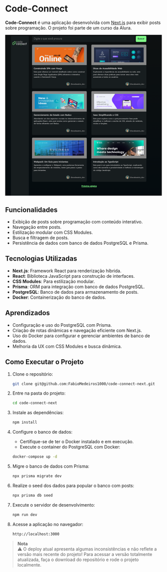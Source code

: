 # Code-Connect

**Code-Connect** é uma aplicação desenvolvida com [Next.js](https://nextjs.org/) para exibir posts sobre programação. O projeto foi parte de um curso da Alura.

<p align="center">
  <img src="./screenshot.png" alt="Code-Connect Screenshot">
</p>

## Funcionalidades

- Exibição de posts sobre programação com conteúdo interativo.
- Navegação entre posts.
- Estilização modular com CSS Modules.
- Busca e filtragem de posts.
- Persistência de dados com banco de dados PostgreSQL e Prisma.

## Tecnologias Utilizadas

- **Next.js**: Framework React para renderização híbrida.
- **React**: Biblioteca JavaScript para construção de interfaces.
- **CSS Modules**: Para estilização modular.
- **Prisma**: ORM para integração com banco de dados PostgreSQL.
- **PostgreSQL**: Banco de dados para armazenamento de posts.
- **Docker**: Containerização do banco de dados.

## Aprendizados

- Configuração e uso do PostgreSQL com Prisma.
- Criação de rotas dinâmicas e navegação eficiente com Next.js.
- Uso do Docker para configurar e gerenciar ambientes de banco de dados.
- Melhoria da UX com CSS Modules e busca dinâmica.

## Como Executar o Projeto

1. Clone o repositório:
   ```bash
   git clone git@github.com:FabioMedeiros1000/code-connect-next.git
   ```

2. Entre na pasta do projeto:
   ```bash
   cd code-connect-next
   ```

3. Instale as dependências:

   ```bash
   npm install
   ```

4. Configure o banco de dados:

   - Certifique-se de ter o Docker instalado e em execução.
   - Execute o container do PostgreSQL com Docker:


   ```bash
   docker-compose up -d
   ```

5. Migre o banco de dados com Prisma:

   ```bash
   npx prisma migrate dev
   ```

6. Realize o seed dos dados para popular o banco com posts:

   ```bash
   npx prisma db seed
   ```

7. Execute o servidor de desenvolvimento:

   ```bash
   npm run dev
   ```

8. Acesse a aplicação no navegador:

   ```bash
   http://localhost:3000
   ```

> **Nota**  
> ⚠️ O deploy atual apresenta algumas inconsistências e não reflete a versão mais recente do projeto!
> Para acessar a versão totalmente atualizada, faça o download do repositório e rode o projeto localmente.


